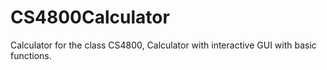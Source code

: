 # CS4800Calculator
Calculator for the class CS4800, Calculator with interactive GUI with basic functions.
